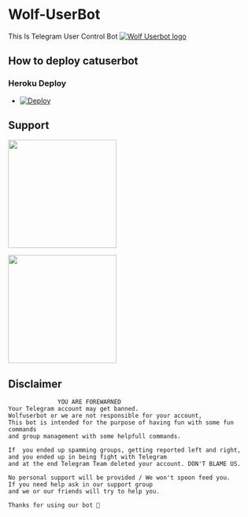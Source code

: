 # Wolf-UserBot
This Is Telegram User Control Bot
[![Wolf Userbot logo](https://telegra.ph/file/62ebe06cfa510c1904fe1.jpg)](https://dashboard.heroku.com/new?button-url=https://github.com/ansiltech/Wolf-UserBot)



## How to deploy catuserbot
### Heroku Deploy
  - [![Deploy](https://www.herokucdn.com/deploy/button.svg)](https://heroku.com/deploy?template=https://github.com/ansiltech/Wolf-UserBot.git)



## Support
   <a href="https://www/t.me/ansiltechteam"><img src="https://img.shields.io/badge/Channel%20Support%3F-yes-green?&style=flat-square?&logo=telegram" width=220px></a></p>
   <a href="https://www/t.me/ansiltechsupport"><img src="https://img.shields.io/badge/Group%20Support%3F-yes-green?&style=flat-square?&logo=telegram" width=220px></a></p>
   
   
## Disclaimer

```
              YOU ARE FOREWARNED
Your Telegram account may get banned.   
Wolfuserbot or we are not responsible for your account, 
This bot is intended for the purpose of having fun with some fun commands 
and group management with some helpfull commands.

If  you ended up spamming groups, getting reported left and right, 
and you ended up in being fight with Telegram 
and at the end Telegram Team deleted your account. DON'T BLAME US.

No personal support will be provided / We won't spoon feed you. 
If you need help ask in our support group 
and we or our friends will try to help you.

Thanks for using our bot 🐺
```
